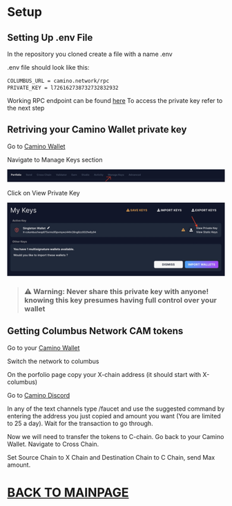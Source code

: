 # Setup


## Setting Up .env File

In the repository you cloned create a file with a name .env

.env file should look like this:

```
COLUMBUS_URL = camino.network/rpc
PRIVATE_KEY = l726162738732732832932
```
Working RPC endpoint can be found [here](https://docs.camino.network/guides/metamask-rpc-endpoints/index.html)
To access the private key refer to the next step

## Retriving your Camino Wallet private key

Go to [Camino Wallet](https://suite.camino.network)

Navigate to Manage Keys section

![image](https://github.com/juuroudojo/images/blob/main/Image%2016.08.2023%20at%2004.11.jpeg)

Click on View Private Key

![image](https://github.com/juuroudojo/images/blob/main/Image%2016.08.2023%20at%2004.13.jpeg)

> ### ⚠️ Warning: Never share this private key with anyone! knowing this key presumes having full control over your wallet


## Getting Columbus Network CAM tokens

Go to your [Camino Wallet](https://suite.camino.network)

Switch the network to columbus

On the porfolio page copy your X-chain address (it should start with X-columbus)

Go to [Camino Discord](https://discord.gg/camino)

In any of the text channels type /faucet and use the suggested command by entering the address you just copied and amount you want (You are limited to 25 a day). Wait for the transaction to go through.

Now we will need to transfer the tokens to C-chain. Go back to your Camino Wallet. Navigate to Cross Chain.

Set Source Chain to X Chain and Destination Chain to C Chain, send Max amount.


# [BACK TO MAINPAGE](https://github.com/chain4travel/camino-builder)